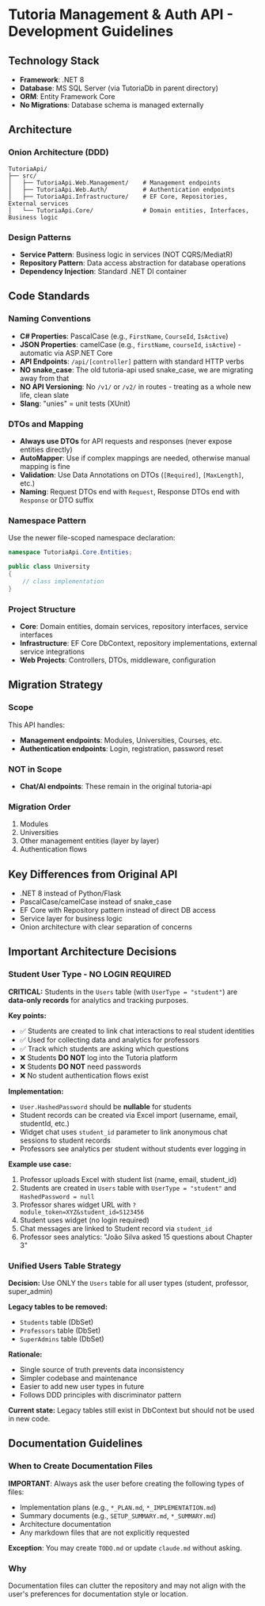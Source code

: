 # Tutoria Management & Auth API - Development Guidelines

## Technology Stack
- **Framework**: .NET 8
- **Database**: MS SQL Server (via TutoriaDb in parent directory)
- **ORM**: Entity Framework Core
- **No Migrations**: Database schema is managed externally

## Architecture

### Onion Architecture (DDD)
```
TutoriaApi/
├── src/
│   ├── TutoriaApi.Web.Management/    # Management endpoints
│   ├── TutoriaApi.Web.Auth/          # Authentication endpoints
│   ├── TutoriaApi.Infrastructure/    # EF Core, Repositories, External services
│   └── TutoriaApi.Core/              # Domain entities, Interfaces, Business logic
```

### Design Patterns
- **Service Pattern**: Business logic in services (NOT CQRS/MediatR)
- **Repository Pattern**: Data access abstraction for database operations
- **Dependency Injection**: Standard .NET DI container

## Code Standards

### Naming Conventions
- **C# Properties**: PascalCase (e.g., `FirstName`, `CourseId`, `IsActive`)
- **JSON Properties**: camelCase (e.g., `firstName`, `courseId`, `isActive`) - automatic via ASP.NET Core
- **API Endpoints**: `/api/[controller]` pattern with standard HTTP verbs
- **NO snake_case**: The old tutoria-api used snake_case, we are migrating away from that
- **NO API Versioning**: No `/v1/` or `/v2/` in routes - treating as a whole new life, clean slate
- **Slang**: "unies" = unit tests (XUnit)

### DTOs and Mapping
- **Always use DTOs** for API requests and responses (never expose entities directly)
- **AutoMapper**: Use if complex mappings are needed, otherwise manual mapping is fine
- **Validation**: Use Data Annotations on DTOs (`[Required]`, `[MaxLength]`, etc.)
- **Naming**: Request DTOs end with `Request`, Response DTOs end with `Response` or DTO suffix

### Namespace Pattern
Use the newer file-scoped namespace declaration:
```csharp
namespace TutoriaApi.Core.Entities;

public class University
{
    // class implementation
}
```

### Project Structure
- **Core**: Domain entities, domain services, repository interfaces, service interfaces
- **Infrastructure**: EF Core DbContext, repository implementations, external service integrations
- **Web Projects**: Controllers, DTOs, middleware, configuration

## Migration Strategy

### Scope
This API handles:
- **Management endpoints**: Modules, Universities, Courses, etc.
- **Authentication endpoints**: Login, registration, password reset

### NOT in Scope
- **Chat/AI endpoints**: These remain in the original tutoria-api

### Migration Order
1. Modules
2. Universities
3. Other management entities (layer by layer)
4. Authentication flows

## Key Differences from Original API
- .NET 8 instead of Python/Flask
- PascalCase/camelCase instead of snake_case
- EF Core with Repository pattern instead of direct DB access
- Service layer for business logic
- Onion architecture with clear separation of concerns

## Important Architecture Decisions

### Student User Type - NO LOGIN REQUIRED
**CRITICAL:** Students in the `Users` table (with `UserType = "student"`) are **data-only records** for analytics and tracking purposes.

**Key points:**
- ✅ Students are created to link chat interactions to real student identities
- ✅ Used for collecting data and analytics for professors
- ✅ Track which students are asking which questions
- ❌ Students **DO NOT** log into the Tutoria platform
- ❌ Students **DO NOT** need passwords
- ❌ No student authentication flows exist

**Implementation:**
- `User.HashedPassword` should be **nullable** for students
- Student records can be created via Excel import (username, email, studentId, etc.)
- Widget chat uses `student_id` parameter to link anonymous chat sessions to student records
- Professors see analytics per student without students ever logging in

**Example use case:**
1. Professor uploads Excel with student list (name, email, student_id)
2. Students are created in `Users` table with `UserType = "student"` and `HashedPassword = null`
3. Professor shares widget URL with `?module_token=XYZ&student_id=S123456`
4. Student uses widget (no login required)
5. Chat messages are linked to Student record via `student_id`
6. Professor sees analytics: "João Silva asked 15 questions about Chapter 3"

### Unified Users Table Strategy
**Decision:** Use ONLY the `Users` table for all user types (student, professor, super_admin)

**Legacy tables to be removed:**
- `Students` table (DbSet<Student>)
- `Professors` table (DbSet<Professor>)
- `SuperAdmins` table (DbSet<SuperAdmin>)

**Rationale:**
- Single source of truth prevents data inconsistency
- Simpler codebase and maintenance
- Easier to add new user types in future
- Follows DDD principles with discriminator pattern

**Current state:** Legacy tables still exist in DbContext but should not be used in new code.

## Documentation Guidelines

### When to Create Documentation Files
**IMPORTANT**: Always ask the user before creating the following types of files:
- Implementation plans (e.g., `*_PLAN.md`, `*_IMPLEMENTATION.md`)
- Summary documents (e.g., `SETUP_SUMMARY.md`, `*_SUMMARY.md`)
- Architecture documentation
- Any markdown files that are not explicitly requested

**Exception**: You may create `TODO.md` or update `claude.md` without asking.

### Why
Documentation files can clutter the repository and may not align with the user's preferences for documentation style or location.
